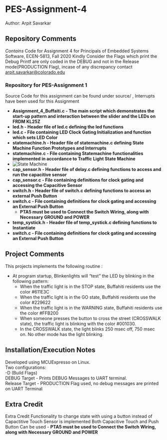 # PES-Assignment-4
Author: Arpit Savarkar

## Repository Comments 
_Contains_
Code for Assignment 4 for Principals of Embedded Systems Software, ECEN-5813, Fall 2020
Kindly Consider the Flags which print the Debug Printf are only coded in the DEBUG and not in the Release mode(PRODUCTION Flag), incase of any discrepancy 
contact arpit.savarkar@colorado.edu

### Repository for PES-Assignment 1 

Source Code for this assignment can be found under source/ , Interrupts have been used for this Assignment 

- <b>Assignment_4_Buffaiti.c - The main script which demonstrates the start-up pattern and interaction between the slider and the LEDs on FRDM KL25Z </b>
- <b>led.h - Header file of led.c defining the led functions </b>
- <b>led.c - File containing LED Clock Gating Initialization and function which sets LED Color </b>
- <b>statemachine.h - Header file of statemachine.c defining State Machine Function Prototypes and Interrupts </b>
- <b>statemachine.c - File containing Statemachine functionalities implemented in accordance to Traffic Light State Machine </b>
- ![State Machine](master/StateMachine.png) </b>
- <b>cap_sensor.h - Header file of delay.c defining functions to access and run the capacitive sensor </b>
- <b>cap_sensor.c - File containing definitions for clock gating and accessing the Capacitive Sensor </b>
- <b>switch.h - Header file of switch.c defining functions to access an external Push Button </b>
- <b>switch.c - File containing definitions for clock gating and accessing an External Push Button </b>
    - <b> PTA5 must be used to Connect the Switch Wiring, along with Necessary GROUND and POWER </b>
- <b>temp_systick.h - Header file of temp_systick.c defining functions to Instantiate </b>
- <b>switch.c - File containing definitions for clock gating and accessing an External Push Button </b>


## Project Comments
This projects implements the following routine : <br />
- At program startup, Blinkenlights will “test” the LED by blinking in the following pattern: <br />
    - When the traffic light is in the STOP state, Buffahiti residents use the color #611E3C  <br />
    - When the traffic light is in the GO state, Buffahiti residents use the color #229622 <br />
    - When the traffic light is in the WARNING state, Buffahiti residents use the color #FFB200 <br />
    - When someone presses the button to cross the street (CROSSWALK state), the traffic light is
        blinking with the color #001030. <br />
    - In the CROSSWALK state, the light blinks 250 msec off, 750 msec on. No other mode has the light
        blinking. <br />


## Installation/Execution Notes
Developed using MCUExpresso on Linux. <br />
Two configurations: <br />
    -D (Build Flags) <br />
    DEBUG Target - Prints DEBUG Messages to UART terminal. <br />
    Release Target - PRODUCTION Flag used, no debug messages are printed on UART Terminal <br />


## Extra Credit
Extra Credit Functionality to change state with using a button instead of Capactitive Touch Sensor is implemented
Both Capacitive Touch and Push Button Can be used 
    - <b> PTA5 must be used to Connect the Switch Wiring, along with Necessary GROUND and POWER </b>



